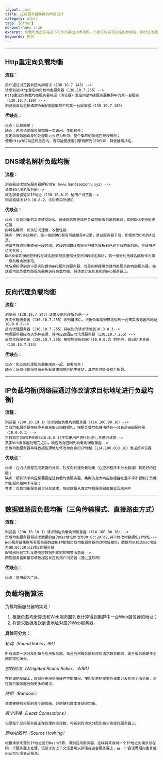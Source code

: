 ```yaml
---
layout: post
title: 应用服务器集群的伸缩设计
category: other
tags: [other]
no-post-nav: true
excerpt: 负载均衡是网站必不可少的基础技术手段，不但可以实现网站的伸缩性，同时还改善网站的性能。
keywords: 原创
---
```


---

## Http重定向负载均衡

**流程：**
 
	用户通过浏览器发起访问请求（130.10.7.143）-->
	请求到达Http重定向负载均衡服务器（130.10.7.255）-->
	Http重定向负载均衡服务器响应（浏览器）重定向至Web服务器集群中的某一台服务（130.10.7.100）-->
	浏览器自动重新请求Web服务器集群中的某一台服务器（130.10.7.100）

**优缺点：**

	优点：比较简单；
	缺点：两次请求服务器完成一次访问，性能较差；
	重定向服务器自身的处理能力会成为瓶颈，整个集群的伸缩性规模有限；
	使用Http302响应码重定向，有可能使搜索引擎判断为SEO作弊，降低搜索排名。


---

## DNS域名解析负载均衡

**流程：**

	浏览器请求域名服务器解析域名（www.handsomzohn.xyz）-->
	请求到达域名服务器-->
	域名服务器返回IP地址（130.10.8.2）给用户浏览器-->
	浏览器请求130.10.8.2，访问真实物理机

**优缺点：**

	优点：负载均衡的工作转交DNS，省掉网站管理维护负载均衡服务器的麻烦，同时DNS支持地理位置
	的域名解析，加快访问速度，改善性能
	缺点：DNS多级解析，每一级的DNS都有可能缓存A记录，某台服务器下线，即使修改DNS的A记录，
	使其生效也需要较长一段时间，这段时间DNS依旧会把域名解析到已经下线的服务器，导致用户访问失败；
	DNS负载均衡的控制权在域名服务商那里部分使用DNS域名解析，第一部分利用域名解析作为第一级负载均衡手段，
	域名解析得到的不是实际提供Web服务的服务器，而是同样提供负载均衡服务的内部服务器，在这组内部负载均衡服务器再进行负载均衡，将请求分发到真实的Web服务器上。

---

## 反向代理负载均衡

**流程：**

	浏览器（130.10.7.143）请求反向代理服务器-->
	反向代理服务器（130.10.7.255）收到请求后，根据负载均衡算法得到一台真实服务器的地址10.0.0.3-->
	反向代理服务器（130.10.7.255）将收到的请求转发到10.0.0.3-->
	物理服务器接收请求并处理，将响应返回反向代理服务器（130.10.7.255）-->
	反向代理服务器（130.10.7.255）接收物理服务器（10.0.0.3）的响应，返回给浏览器（130.10.7.134）

**优缺点：**

	优点：和反向代理服务器集成在一起，部署简单；
	缺点：反向代理服务器是所有请求和响应的中转站，其性能可能会称为瓶颈。

---

## IP负载均衡(网络层通过修改请求目标地址进行负载均衡)

**流程：**

	浏览器（200.10.10.1）请求到达负载均衡服务器（114.100.80.10）-->
	负载均衡服务器在操作系统获取网络数据包，根据负载均衡算法得到一台真是Web服务器（10.0.0.1）-->
	将数据包目的IP修改为10.0.0.1[不需要用户进行处理],并进行请求-->
	真实Web服务器处理完之后，响应数据包回到负载均衡服务器-->
	负载均衡服务器再将数据包源地址修改为自身的IP地址（114.100.800.10）发送给浏览器

**优缺点：**

	优点：在内核进程完成数据的分发，较反向代理负载均衡（在应用程序中分发数据）有更好的性能；
	缺点：所有请求响应都需要经过负载均衡服务器，集群的最大响应数据吞吐量不得不受制于负载均衡服务器网卡带宽；
	考虑：负载均衡服务器只分发请求，响应数据从真实物理服务器直接返回给用户

---

## 数据链路层负载均衡（三角传输模式、直接路由方式）

**流程：**

	浏览器（200.10.10.1）请求到达负载均衡服务器（114.100.80.10）-->
	负载均衡服务器将请求数据的目的mac地址修改为00:0c:29:d2,并不修改时数据包IP地址-->
	Web服务器集群所有服务器的虚拟IP都和负载均衡服务器的IP地址相同，数据可以到达mac地址为00:0c:29:d2对应的服务器
	服务器处理完后发送响应数据到网站的网管服务器-->
	网管服务器直接将该数据包发送到用户浏览器（通过互联网）

**优缺点：**

	优点：使用最为广泛。


## 负载均衡算法

负载均衡服务器的实现：
1. 根据负载均衡算法和Web服务器列表计算得到集群中一台Web服务器的地址；
2. 将请求数据发送到该地址对应的Web服务器。

**具体可分为：**

*轮询（Round Robin，RR）*

	所有请求一次分发到每台应用服务器，每台应用服务器处理的请求数目相同，适合服务器硬件全部相同的场景。

*加权轮询（Weighted Round Robin， WRR）*

	在轮询的基础上，根据应用服务器硬件性能情况，按照配置的权重将请求分发到每个服务器，高性能的服务器分配更多的请求。

*随机（Random）*

	请求被随机分配到各个服务器，好的随机数本身就很均衡。

*最少连接（Least Connections）*

	记录每个应用服务器正在处理的连接数，将新到的请求分配到最少连接的服务器上。

*源地址散列（Source Hashing）*

	根据请求来源的IP地址进行Hash计算，得到应用服务器，这样将来自同一个IP地址的请求总在同一个服务器上处理，该请求的上下文信息可以存储在这台服务器上，在一个会话周期内重复使用从而实现会话粘滞。
